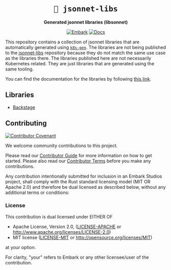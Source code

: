 <!-- Allow this file to not have a first line heading -->
<!-- markdownlint-disable-file MD041 no-emphasis-as-heading -->

<!-- inline html -->
<!-- markdownlint-disable-file MD033 -->

<div align="center">

# `🧾 jsonnet-libs`

**Generated jsonnet libraries (libsonnet)**

[![Embark](https://img.shields.io/badge/embark-open%20source-blueviolet.svg)](https://embark.dev)
[![Docs](https://github.com/EmbarkStudios/jsonnet-libs/actions/workflows/mkdocs.yaml/badge.svg)](https://embarkstudios.github.io/jsonnet-libs/)
</div>

This repository contains a collection of jsonnet libraries that are automatically generated using [`k8s-gen`](https://github.com/jsonnet-libs/k8s). The libraries are not being published to the [jsonnet-libs](https://github.com/jsonnet-libs/k8s-libsonnet) repository because they do not match the same use case as the libraries there.
The libraries published here are not necessarily Kubernetes related. They are just libraries that are generated using the same tooling.

You can find the documentation for the libraries by following [this link](https://EmbarkStudios.github.io/jsonnet-libs).

## Libraries

- [Backstage](https://backstage.io/)

## Contributing

[![Contributor Covenant](https://img.shields.io/badge/contributor%20covenant-v1.4-ff69b4.svg)](CODE_OF_CONDUCT.md)

We welcome community contributions to this project.

Please read our [Contributor Guide](CONTRIBUTING.md) for more information on how to get started.
Please also read our [Contributor Terms](CONTRIBUTING.md#contributor-terms) before you make any contributions.

Any contribution intentionally submitted for inclusion in an Embark Studios project, shall comply with the Rust standard licensing model (MIT OR Apache 2.0) and therefore be dual licensed as described below, without any additional terms or conditions:

### License

This contribution is dual licensed under EITHER OF

- Apache License, Version 2.0, ([LICENSE-APACHE](LICENSE-APACHE) or <http://www.apache.org/licenses/LICENSE-2.0>)
- MIT license ([LICENSE-MIT](LICENSE-MIT) or <http://opensource.org/licenses/MIT>)

at your option.

For clarity, "your" refers to Embark or any other licensee/user of the contribution.
